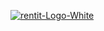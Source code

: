 <a href='https://postimages.org/' target='_blank'><img src='https://i.postimg.cc/N0p6kQ5m/rentit-Logo-White.png' border='0' alt='rentit-Logo-White'/></a>
